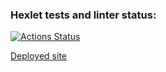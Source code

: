 ### Hexlet tests and linter status:
[![Actions Status](https://github.com/dead-duke/hexlet-html-coder-1-cognitive-distortions/workflows/hexlet-check/badge.svg)](https://github.com/dead-duke/hexlet-html-coder-1-cognitive-distortions/actions)

[Deployed site](http://cognitive-distortions.dead-duke.surge.sh)
